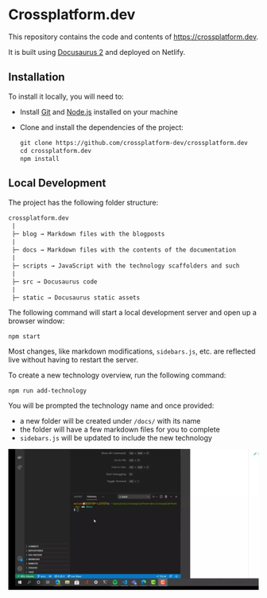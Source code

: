 # Crossplatform.dev

This repository contains the code and contents of https://crossplatform.dev.

It is built using [Docusaurus 2](https://docusaurus.io/) and deployed on Netlify.

## Installation

To install it locally, you will need to:

* Install [Git] and [Node.js] installed on your machine
* Clone and install the dependencies of the project:

  ```console
  git clone https://github.com/crossplatform-dev/crossplatform.dev
  cd crossplatform.dev
  npm install
  ```

## Local Development

The project has the following folder structure:

```
crossplatform.dev
 |
 ├─ blog → Markdown files with the blogposts
 |
 ├─ docs → Markdown files with the contents of the documentation
 |
 ├─ scripts → JavaScript with the technology scaffolders and such
 |
 ├─ src → Docusaurus code
 |
 ├─ static → Docusaurus static assets
```

The following command will start a local development server and
open up a browser window:

```console
npm start
```

Most changes, like markdown modifications, `sidebars.js`, etc. are
reflected live without having to restart the server.

To create a new technology overview, run the following command:

```console
npm run add-technology
```

You will be prompted the technology name and once provided:

* a new folder will be created under `/docs/` with its name
* the folder will have a few markdown files for you to complete
* `sidebars.js` will be updated to include the new technology

![video of "npm run add-technology" running](./static/img/add-technology.webp)


[git]: https://git-scm.com/downloads
[node.js]: https://nodejs.org/en/download/
